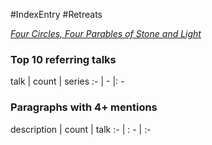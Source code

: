 #IndexEntry #Retreats

[_Four Circles, Four Parables of Stone and Light_](https://dharmaseed.org/retreats/4377/)
### Top 10 referring talks
talk | count | series
:- | - |: -

### Paragraphs with 4+ mentions
description | count | talk
:- | : - | :-

